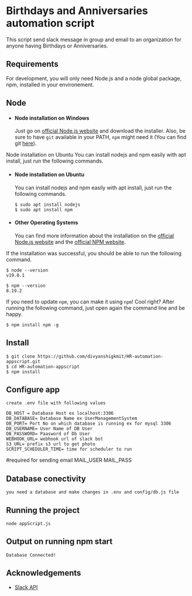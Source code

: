# Birthdays and Anniversaries automation script

This script send slack message in group and email to an organization for anyone having Birthdays or Anniversaries.

## Requirements

For development, you will only need Node.js and a node global package, npm, installed in your environement.

## Node

- #### Node installation on Windows
  Just go on [official Node.js website](https://nodejs.org/en) and download the installer. Also, be sure to have `git` available in your PATH, `npm` might need it (You can find git [here](https://git-scm.com/)).

Node installation on Ubuntu
You can install nodejs and npm easily with apt install, just run the following commands.

- #### Node installation on Ubuntu

  You can install nodejs and npm easily with apt install, just run the following commands.

      $ sudo apt install nodejs
      $ sudo apt install npm

- #### Other Operating Systems
  You can find more information about the installation on the [official Node.js website](https://nodejs.org/) and the [official NPM website](https://npmjs.org/).

If the installation was successful, you should be able to run the following command.

    $ node --version
    v19.0.1

    $ npm --version
    8.19.2

If you need to update `npm`, you can make it using `npm`! Cool right? After running the following command, just open again the command line and be happy.

    $ npm install npm -g

###

## Install

    $ git clone https://github.com/divyanshigkmit/HR-automation-appscript.git
    $ cd HR-automation-appscript
    $ npm install

## Configure app

    create .env file with following values

    DB_HOST = Database Host ex localhost:3306
    DB_DATABASE= Database Name ex UserManagementSystem
    DB_PORT= Port No on which database is running ex for mysql 3306
    DB_USERNAME= User Name of DB User
    DB_PASSWORD= Paasword of Db User
    WEBHOOK_URL= webhook url of slack bot
    S3_URL= prefix s3 url to get photo
    SCRIPT_SCHEDULER_TIME= time for scheduler to run

#required for sending email
MAIL_USER
MAIL_PASS

## Database conectivity

    you need a database and make changes in .env and config/db.js file

## Running the project

    node appScript.js

## Output on running npm start

    Database Connected!

## Acknowledgements

- [Slack API](https://api.slack.com/apps/A04N71U0EJF/general?)
